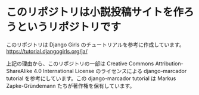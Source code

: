 # このリポジトリは小説投稿サイトを作ろうというリポジトリです

このリポジトリは Django Girls のチュートリアルを参考に作成しています。
https://tutorial.djangogirls.org/ja/

上記の理由から、このリポジトリの一部は Creative Commons Attribution-ShareAlike 4.0 International License のライセンスによる django-marcador tutorial を参考にしています。この django-marcador tutorial は Markus Zapke-Gründemann たちが著作権を保有しています。